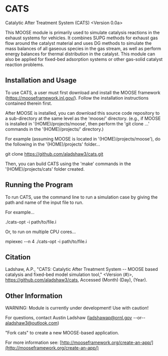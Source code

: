 CATS
=====

Catalytic After Treatment System (CATS)  <Version 0.0a>

This MOOSE module is primarily used to simulate catalysis reactions in the exhaust systems for vehicles. It combines SUPG methods for exhaust gas flow around the catalyst material and uses DG methods to simulate the mass balances of all gaseous species in the gas stream, as well as perform energy balances for thermal distribution in the catalyst. This module can also be applied for fixed-bed adsorption systems or other gas-solid catalyst reaction problems.


Installation and Usage
-----
To use CATS, a user must first download and install the MOOSE framework (https://mooseframework.inl.gov/). Follow the installation instructions contained therein first. 

After MOOSE is installed, you can download this source code repository to a sub-directory at the same level as the 'moose/' directory. (e.g., if MOOSE is installed in '(HOME)/projects/moose', then perform the 'git clone ...' commands in the '(HOME)/projects/' directory.)

For example (assuming MOOSE is located in '(HOME)/projects/moose'), do the following in the '(HOME)/projects' folder...

git clone https://github.com/aladshaw3/cats.git 

Then, you can build CATS using the 'make' commands in the '(HOME)/projects/cats' folder created. 


Running the Program
-----
To run CATS, use the command line to run a simulation case by giving the path and name of the input file to run.

For example...

./cats-opt -i path/to/file.i

Or, to run on multiple CPU cores...

mpiexec --n 4 ./cats-opt -i path/to/file.i


Citation
-----
Ladshaw, A.P., "CATS: Catalytic After Treatment System -- MOOSE based catalysis and fixed-bed model simulation tool," <Version (#)>, https://github.com/aladshaw3/cats, Accessed (Month) (Day), (Year).


Other Information
-----

WARNING: Module is currently under development! Use with caution!

For questions, contact Austin Ladshaw (ladshawap@ornl.gov  --or--  aladshaw3@outlook.com)


"Fork cats" to create a new MOOSE-based application.

For more information see: [http://mooseframework.org/create-an-app/](http://mooseframework.org/create-an-app/)
